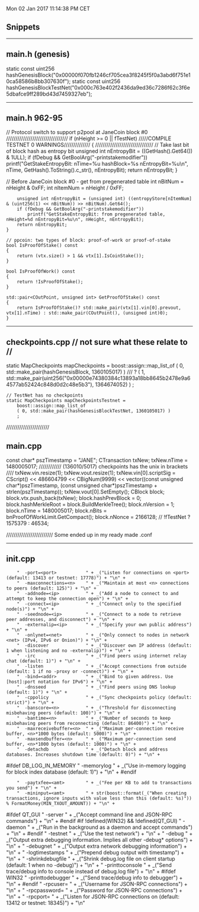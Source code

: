 Mon 02 Jan 2017 11:14:38 PM CET 

## Snippets

-----


## main.h (genesis)
                                         
static const uint256 hashGenesisBlock("0x00000f070fb1246cf705cea3f8245f5f0a3abd6f751e10ca58586b8bb307630f");
static const uint256 hashGenesisBlockTestNet("0x000c763e402f2436da9ed36c7286f62c3f6e5dbafce9ff289bd43d7459327eb");


-----


## main.h 962-95

 // Protocol switch to support p2pool at JaneCoin block #0         /////////////////////////////////
        if (nHeight >= 0 || fTestNet)                           /////COMPILE TESTNET 0 WARNINGS//////////////
        {                                                          ///////////////////////////////
            // Take last bit of block hash as entropy bit
            unsigned int nEntropyBit = ((GetHash().Get64()) & 1ULL);
            if (fDebug && GetBoolArg("-printstakemodifier"))
                printf("GetStakeEntropyBit: nTime=%u hashBlock=%s nEntropyBit=%u\n", nTime, GetHash().ToString().c_str(), nEntropyBit);
            return nEntropyBit;
        }

// Before JaneCoin block #0 - get from pregenerated table
        int nBitNum = nHeight & 0xFF;
        int nItemNum = nHeight / 0xFF;

        unsigned int nEntropyBit = (unsigned int) ((entropyStore[nItemNum] & (uint256(1) << nBitNum)) >> nBitNum).Get64();
        if (fDebug && GetBoolArg("-printstakemodifier"))
            printf("GetStakeEntropyBit: from pregenerated table, nHeight=%d nEntropyBit=%u\n", nHeight, nEntropyBit);
        return nEntropyBit;
    }

    // ppcoin: two types of block: proof-of-work or proof-of-stake
    bool IsProofOfStake() const
    {
        return (vtx.size() > 1 && vtx[1].IsCoinStake());
    }

    bool IsProofOfWork() const
    {
        return !IsProofOfStake();
    }

    std::pair<COutPoint, unsigned int> GetProofOfStake() const
    {
        return IsProofOfStake()? std::make_pair(vtx[1].vin[0].prevout, vtx[1].nTime) : std::make_pair(COutPoint(), (unsigned int)0);
    }


-----


## checkpoints.cpp // not sure what these relate to //


static MapCheckpoints mapCheckpoints =
        boost::assign::map_list_of
        ( 0,     std::make_pair(hashGenesisBlock, 1360105017) )  /// ?
        ( 1, std::make_pair(uint256("0x00000e74380384c13893a18bb8645b2478e9a64577ab52424c848d0d2c48e5b3"), 1364674052) )
    ;

    // TestNet has no checkpoints
    static MapCheckpoints mapCheckpointsTestnet =
        boost::assign::map_list_of
        ( 0, std::make_pair(hashGenesisBlockTestNet, 1360105017) )
        ;

///////////////////////


## main.cpp

const char* pszTimestamp = "JANE";
        CTransaction txNew;
        txNew.nTime = 1480005017; //////////// (136010/5017) checkpoints has the unix in brackets ////
        txNew.vin.resize(1);
        txNew.vout.resize(1);
        txNew.vin[0].scriptSig = CScript() << 486604799 << CBigNum(9999) << vector<unsigned char>((const unsigned char*)pszTimestamp, (const unsigned char*)pszTimestamp + strlen(pszTimestamp));
        txNew.vout[0].SetEmpty();
        CBlock block;
        block.vtx.push_back(txNew);
        block.hashPrevBlock = 0;
        block.hashMerkleRoot = block.BuildMerkleTree();
        block.nVersion = 1;
        block.nTime    = 1480005017;
        block.nBits    = bnProofOfWorkLimit.GetCompact();
        block.nNonce   = 2166128; // !fTestNet ? 1575379 : 46534;


///////////////////////// Some ended up in my ready made .conf

-----

## init.cpp

        "  -port=<port>           " + _("Listen for connections on <port> (default: 13413 or testnet: 17778)") + "\n" +
        "  -maxconnections=<n>    " + _("Maintain at most <n> connections to peers (default: 125)") + "\n" +
        "  -addnode=<ip>          " + _("Add a node to connect to and attempt to keep the connection open") + "\n" +
        "  -connect=<ip>          " + _("Connect only to the specified node(s)") + "\n" +
        "  -seednode=<ip>         " + _("Connect to a node to retrieve peer addresses, and disconnect") + "\n" +
        "  -externalip=<ip>       " + _("Specify your own public address") + "\n" +
        "  -onlynet=<net>         " + _("Only connect to nodes in network <net> (IPv4, IPv6 or Onion)") + "\n" +
        "  -discover              " + _("Discover own IP address (default: 1 when listening and no -externalip)") + "\n" +
        "  -irc                   " + _("Find peers using internet relay chat (default: 1)") + "\n" +
        "  -listen                " + _("Accept connections from outside (default: 1 if no -proxy or -connect)") + "\n" +
        "  -bind=<addr>           " + _("Bind to given address. Use [host]:port notation for IPv6") + "\n" +
        "  -dnsseed               " + _("Find peers using DNS lookup (default: 1)") + "\n" +
        "  -cppolicy              " + _("Sync checkpoints policy (default: strict)") + "\n" +
        "  -banscore=<n>          " + _("Threshold for disconnecting misbehaving peers (default: 100)") + "\n" +
        "  -bantime=<n>           " + _("Number of seconds to keep misbehaving peers from reconnecting (default: 86400)") + "\n" +
        "  -maxreceivebuffer=<n>  " + _("Maximum per-connection receive buffer, <n>*1000 bytes (default: 5000)") + "\n" +
        "  -maxsendbuffer=<n>     " + _("Maximum per-connection send buffer, <n>*1000 bytes (default: 1000)") + "\n" +
        "  -detachdb              " + _("Detach block and address databases. Increases shutdown time (default: 0)") + "\n" +

#ifdef DB_LOG_IN_MEMORY
        "  -memorylog             " + _("Use in-memory logging for block index database (default: 1)") + "\n" +
#endif

        "  -paytxfee=<amt>        " + _("Fee per KB to add to transactions you send") + "\n" +
        "  -mininput=<amt>        " + str(boost::format(_("When creating transactions, ignore inputs with value less than this (default: %s)")) % FormatMoney(MIN_TXOUT_AMOUNT)) + "\n" +
#ifdef QT_GUI
        "  -server                " + _("Accept command line and JSON-RPC commands") + "\n" +
#endif
#if !defined(WIN32) && !defined(QT_GUI)
        "  -daemon                " + _("Run in the background as a daemon and accept commands") + "\n" +
#endif
        "  -testnet               " + _("Use the test network") + "\n" +
        "  -debug                 " + _("Output extra debugging information. Implies all other -debug* options") + "\n" +
        "  -debugnet              " + _("Output extra network debugging information") + "\n" +
        "  -logtimestamps         " + _("Prepend debug output with timestamp") + "\n" +
        "  -shrinkdebugfile       " + _("Shrink debug.log file on client startup (default: 1 when no -debug)") + "\n" +
        "  -printtoconsole        " + _("Send trace/debug info to console instead of debug.log file") + "\n" +
#ifdef WIN32
        "  -printtodebugger       " + _("Send trace/debug info to debugger") + "\n" +
#endif
        "  -rpcuser=<user>        " + _("Username for JSON-RPC connections") + "\n" +
        "  -rpcpassword=<pw>      " + _("Password for JSON-RPC connections") + "\n" +
        "  -rpcport=<port>        " + _("Listen for JSON-RPC connections on <port> (default: 13412 or testnet: 18345)") + "\n"
